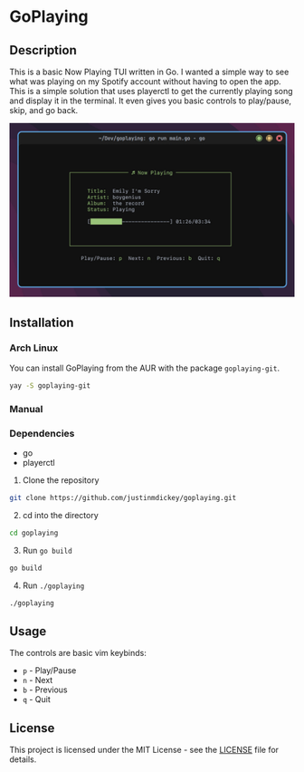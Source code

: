 # GoPlaying

## Description

This is a basic Now Playing TUI written in Go. I wanted a simple way to see what was playing on my Spotify account without having to open the app. This is a simple solution that uses playerctl to get the currently playing song and display it in the terminal. It even gives you basic controls to play/pause, skip, and go back.

![GoPlaying](assets/GoPlaying.jpeg)

## Installation

### Arch Linux

You can install GoPlaying from the AUR with the package `goplaying-git`.
```bash
yay -S goplaying-git
```

### Manual

### Dependencies

- go
- playerctl

1. Clone the repository
```bash
git clone https://github.com/justinmdickey/goplaying.git
```

2. cd into the directory
```bash
cd goplaying
```

3. Run `go build`
```bash
go build
```

4. Run `./goplaying`
```bash
./goplaying
```

## Usage

The controls are basic vim keybinds:
- `p` - Play/Pause
- `n` - Next
- `b` - Previous
- `q` - Quit

## License

This project is licensed under the MIT License - see the [LICENSE](LICENSE) file for details.
